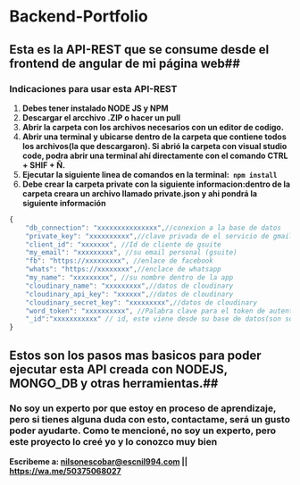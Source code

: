 # Backend-Portfolio #
## Esta es la API-REST que se consume desde el frontend de angular de mi página web##

### Indicaciones para usar esta API-REST ###

1. **Debes tener instalado NODE JS y NPM**
2. **Descargar el arcchivo .ZIP o hacer un pull**
3. **Abrir la carpeta con los archivos necesarios con un editor de codigo.**
4. **Abrir una terminal y ubicarse dentro de la carpeta que contiene todos los archivos(la que descargaron). Si abrió la carpeta con visual studio code, podra abrir una terminal ahí directamente con el comando CTRL + SHIF + Ñ.**
5. **Ejecutar la siguiente linea de comandos en la terminal:``` npm install```** 
6. **Debe crear la carpeta private con la siguiente informacion:dentro de la carpeta creara un archivo llamado private.json y ahi pondrá la siguiente información**
```js
{
    "db_connection": "xxxxxxxxxxxxxxx",//conexion a la base de datos 
    "private_key": "xxxxxxxxxx",//clave privada de el servicio de gmail (g suite)
    "client_id": "xxxxxxx", //Id de cliente de gsuite
    "my_email": "xxxxxxxxx", //su email personal (gsuite)
    "fb": "https://xxxxxxxxx", //enlace de facebook
    "whats": "https://xxxxxxxx",//enclace de whatsapp
    "my_name": "xxxxxxxxx", //su nombre dentro de la app
    "cloudinary_name": "xxxxxxxxx",//datos de cloudinary
    "cloudinary_api_key": "xxxxxx",//datos de cloudinary
    "cloudinary_secret_key": "xxxxxxxxx",//datos de cloudinary
    "word_token": "xxxxxxxxxx", //Palabra clave para el token de autentificación
    "_id":"xxxxxxxxxxx" // id, este viene desde su base de datos(son solo datos personales)
}
```

## Estos son los pasos mas basicos para poder ejecutar esta API creada con NODEJS, MONGO_DB y otras herramientas.##

### No soy un experto por que estoy en proceso de aprendizaje, pero si tienes alguna duda con esto, contactame, será un gusto poder ayudarte. Como te mencioné, no soy un experto, pero este proyecto lo creé yo y lo conozco muy bien ###

**Escribeme a: nilsonescobar@escnil994.com   ||   https://wa.me/50375068027**
